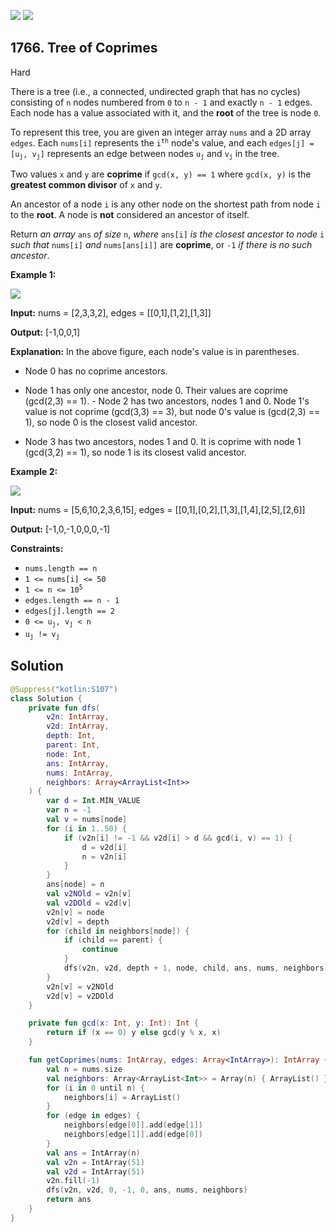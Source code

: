 [![](https://img.shields.io/github/stars/javadev/LeetCode-in-Kotlin?label=Stars&style=flat-square)](https://github.com/javadev/LeetCode-in-Kotlin)
[![](https://img.shields.io/github/forks/javadev/LeetCode-in-Kotlin?label=Fork%20me%20on%20GitHub%20&style=flat-square)](https://github.com/javadev/LeetCode-in-Kotlin/fork)

## 1766\. Tree of Coprimes

Hard

There is a tree (i.e., a connected, undirected graph that has no cycles) consisting of `n` nodes numbered from `0` to `n - 1` and exactly `n - 1` edges. Each node has a value associated with it, and the **root** of the tree is node `0`.

To represent this tree, you are given an integer array `nums` and a 2D array `edges`. Each `nums[i]` represents the <code>i<sup>th</sup></code> node's value, and each <code>edges[j] = [u<sub>j</sub>, v<sub>j</sub>]</code> represents an edge between nodes <code>u<sub>j</sub></code> and <code>v<sub>j</sub></code> in the tree.

Two values `x` and `y` are **coprime** if `gcd(x, y) == 1` where `gcd(x, y)` is the **greatest common divisor** of `x` and `y`.

An ancestor of a node `i` is any other node on the shortest path from node `i` to the **root**. A node is **not** considered an ancestor of itself.

Return _an array_ `ans` _of size_ `n`, _where_ `ans[i]` _is the closest ancestor to node_ `i` _such that_ `nums[i]` _and_ `nums[ans[i]]` are **coprime**, or `-1` _if there is no such ancestor_.

**Example 1:**

**![](https://assets.leetcode.com/uploads/2021/01/06/untitled-diagram.png)**

**Input:** nums = [2,3,3,2], edges = \[\[0,1],[1,2],[1,3]]

**Output:** [-1,0,0,1]

**Explanation:** In the above figure, each node's value is in parentheses. 

- Node 0 has no coprime ancestors. 

- Node 1 has only one ancestor, node 0. Their values are coprime (gcd(2,3) == 1). - Node 2 has two ancestors, nodes 1 and 0. Node 1's value is not coprime (gcd(3,3) == 3), but node 0's value is (gcd(2,3) == 1), so node 0 is the closest valid ancestor. 

- Node 3 has two ancestors, nodes 1 and 0. It is coprime with node 1 (gcd(3,2) == 1), so node 1 is its closest valid ancestor.

**Example 2:**

![](https://assets.leetcode.com/uploads/2021/01/06/untitled-diagram1.png)

**Input:** nums = [5,6,10,2,3,6,15], edges = \[\[0,1],[0,2],[1,3],[1,4],[2,5],[2,6]]

**Output:** [-1,0,-1,0,0,0,-1]

**Constraints:**

*   `nums.length == n`
*   `1 <= nums[i] <= 50`
*   <code>1 <= n <= 10<sup>5</sup></code>
*   `edges.length == n - 1`
*   `edges[j].length == 2`
*   <code>0 <= u<sub>j</sub>, v<sub>j</sub> < n</code>
*   <code>u<sub>j</sub> != v<sub>j</sub></code>

## Solution

```kotlin
@Suppress("kotlin:S107")
class Solution {
    private fun dfs(
        v2n: IntArray,
        v2d: IntArray,
        depth: Int,
        parent: Int,
        node: Int,
        ans: IntArray,
        nums: IntArray,
        neighbors: Array<ArrayList<Int>>
    ) {
        var d = Int.MIN_VALUE
        var n = -1
        val v = nums[node]
        for (i in 1..50) {
            if (v2n[i] != -1 && v2d[i] > d && gcd(i, v) == 1) {
                d = v2d[i]
                n = v2n[i]
            }
        }
        ans[node] = n
        val v2NOld = v2n[v]
        val v2DOld = v2d[v]
        v2n[v] = node
        v2d[v] = depth
        for (child in neighbors[node]) {
            if (child == parent) {
                continue
            }
            dfs(v2n, v2d, depth + 1, node, child, ans, nums, neighbors)
        }
        v2n[v] = v2NOld
        v2d[v] = v2DOld
    }

    private fun gcd(x: Int, y: Int): Int {
        return if (x == 0) y else gcd(y % x, x)
    }

    fun getCoprimes(nums: IntArray, edges: Array<IntArray>): IntArray {
        val n = nums.size
        val neighbors: Array<ArrayList<Int>> = Array(n) { ArrayList() }
        for (i in 0 until n) {
            neighbors[i] = ArrayList()
        }
        for (edge in edges) {
            neighbors[edge[0]].add(edge[1])
            neighbors[edge[1]].add(edge[0])
        }
        val ans = IntArray(n)
        val v2n = IntArray(51)
        val v2d = IntArray(51)
        v2n.fill(-1)
        dfs(v2n, v2d, 0, -1, 0, ans, nums, neighbors)
        return ans
    }
}
```